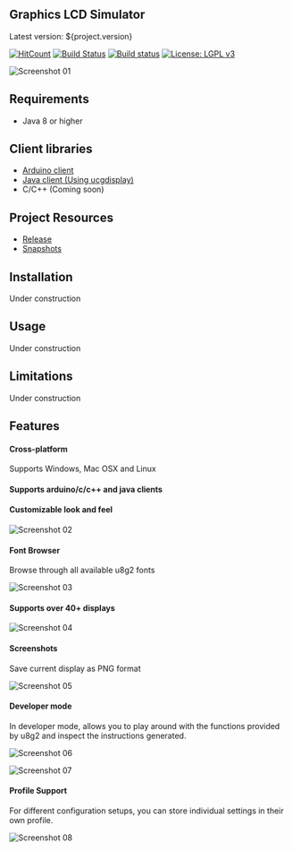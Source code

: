 ## Graphics LCD Simulator

Latest version: ${project.version}

[![HitCount](http://hits.dwyl.io/{username}/ribasco/glcd-emulator.svg)](http://hits.dwyl.io/{username}/ribasco/glcd-emulator)
[![Build Status](https://travis-ci.org/ribasco/glcd-emulator.svg?branch=master)](https://travis-ci.org/ribasco/glcd-emulator)
[![Build status](https://ci.appveyor.com/api/projects/status/720a6efdfw1hq7gi?svg=true)](https://ci.appveyor.com/project/ribasco34191/glcd-emulator)
[![License: LGPL v3](https://img.shields.io/badge/License-GPL%20v3-blue.svg)](https://www.gnu.org/licenses/gpl-3.0.en.html)

![Screenshot 01](docs/images/main.jpg)

## Requirements

- Java 8 or higher

## Client libraries

- [Arduino client](https://github.com/ribasco/glcd-emulator-client-arduino)
- [Java client (Using ucgdisplay)](https://github.com/ribasco/glcd-emulator-client-java)
- C/C++ (Coming soon)

## Project Resources

- [Release](https://github.com/ribasco/glcd-emulator/releases)
- [Snapshots](https://ci.appveyor.com/project/ribasco34191/glcd-emulator/build/artifacts)

## Installation

Under construction

## Usage

Under construction

## Limitations

Under construction

## Features

#### Cross-platform

Supports Windows, Mac OSX and Linux

#### Supports arduino/c/c++ and java clients

#### Customizable look and feel

![Screenshot 02](docs/images/main02.jpg)

#### Font Browser

Browse through all available u8g2 fonts

![Screenshot 03](docs/images/main03.jpg)

#### Supports over 40+ displays

![Screenshot 04](docs/images/main04.jpg)

#### Screenshots

Save current display as PNG format

![Screenshot 05](docs/images/main08.png)

#### Developer mode

In developer mode, allows you to play around with the functions provided by u8g2 and inspect the instructions generated.

![Screenshot 06](docs/images/main05.jpg)

![Screenshot 07](docs/images/main06.jpg)

#### Profile Support

For different configuration setups, you can store individual settings in their own profile.

![Screenshot 08](docs/images/main07.jpg)
